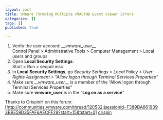 ```yaml
---
layout: post
title: VMWare Throwing Multiple VMAUTHD Event Viewer Errors
categories: []
tags: []
published: True

---
```


1. Verify the user account: _\_\_vmware_user\_\__  
Control Panel > Administrative Tools > Computer Management > Local users and groups
2. Open **Local Security Settings**:  
Start > Run > secpol.msc
3. In **Local Security Settings**, go _Security Settings > Local Policy > User Rights Assignment > “Allow logon through Terminal Services Properties”_  
4. Make sure _\_\_vmware_user\_\__ is a member of the “Allow logon through Terminal Services Properties”
5. Make sure __vmware_user__ is in the “**Log on as a service**“  

Thanks to CrispinH on this forum:  
[http://communities.vmware.com/thread/120532;jsessionid=F389BA6619393BBE59D35FAF6AECFF29?start=15&tstart=0] [crispin]

[crispin]: http://communities.vmware.com/thread/120532;jsessionid=F389BA6619393BBE59D35FAF6AECFF29?start=15&tstart=0